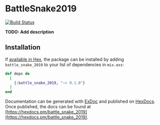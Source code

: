 # BattleSnake2019

[![Build Status](https://travis-ci.com/quinlanjager/battle_snake_2019.svg?branch=master)](https://travis-ci.com/quinlanjager/battle_snake_2019)

**TODO: Add description**

## Installation

If [available in Hex](https://hex.pm/docs/publish), the package can be installed
by adding `battle_snake_2019` to your list of dependencies in `mix.exs`:

```elixir
def deps do
  [
    {:battle_snake_2019, "~> 0.1.0"}
  ]
end
```

Documentation can be generated with [ExDoc](https://github.com/elixir-lang/ex_doc)
and published on [HexDocs](https://hexdocs.pm). Once published, the docs can
be found at [https://hexdocs.pm/battle_snake_2019](https://hexdocs.pm/battle_snake_2019).

